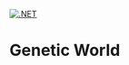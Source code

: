 [![.NET](https://github.com/visviva/GeneticWorld/actions/workflows/dotnet.yml/badge.svg)](https://github.com/visviva/GeneticWorld/actions/workflows/dotnet.yml)
# Genetic World
